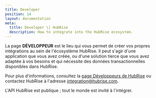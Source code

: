 ```yaml
---
title: Developer
position: 14
layout: documentation
meta:
  title: Developer \| HubRise
  description: How to integrate into the HubRise ecosystem.
---
```


La page **DÉVELOPPEUR** est le lieu qui vous permet de créer vos propres intégrations au sein de l'écosystème HubRise. Il peut s'agir d'une application que vous avez créée, ou d'une solution tierce que vous avez adaptée à vos besoins et qui nécessite des données transactionnelles disponibles dans HubRise.

Pour plus d'informations, consultez la [page Développeurs de HubRise](/developers) ou contactez HubRise à l'adresse [integration@hubrise.com](mailto:integration@hubrise.com).

L'API HubRise est publique ; tout le monde est invité à l'intégrer.
